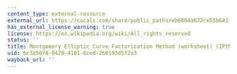 ```yaml
---
content_type: external-resource
external_url: https://cocalc.com/share/public_paths/eb6864a672ce55b641f57b6ea6efdbe7596199a6
has_external_license_warning: true
license: https://en.wikipedia.org/wiki/All_rights_reserved
status: ''
title: Montgomery Elliptic Curve Factorization Method (worksheet) (IPYNB)
uid: 6c3a5078-0428-4181-8ced-260193d5f2a3
wayback_url: ''
---
```

